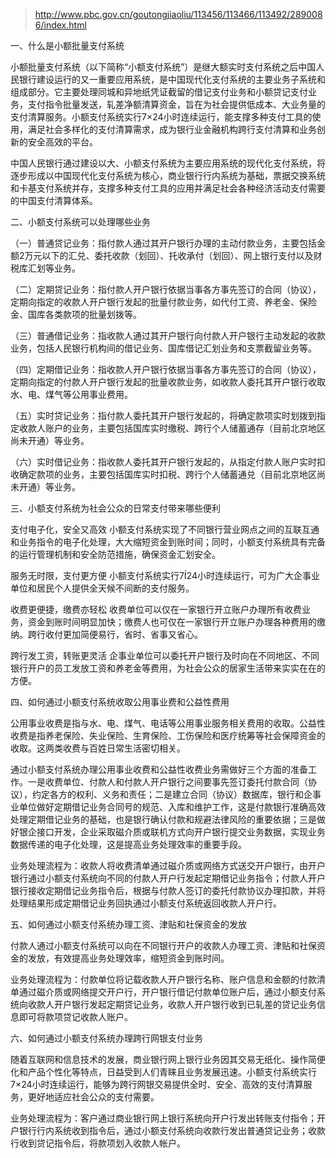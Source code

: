 > http://www.pbc.gov.cn/goutongjiaoliu/113456/113466/113492/2890086/index.html



一、什么是小额批量支付系统

小额批量支付系统（以下简称“小额支付系统”）是继大额实时支付系统之后中国人民银行建设运行的又一重要应用系统，是中国现代化支付系统的主要业务子系统和组成部分。它主要处理同城和异地纸凭证截留的借记支付业务和小额贷记支付业务，支付指令批量发送，轧差净额清算资金，旨在为社会提供低成本、大业务量的支付清算服务。小额支付系统实行7×24小时连续运行，能支撑多种支付工具的使用，满足社会多样化的支付清算需求，成为银行业金融机构跨行支付清算和业务创新的安全高效的平台。

中国人民银行通过建设以大、小额支付系统为主要应用系统的现代化支付系统，将逐步形成以中国现代化支付系统为核心，商业银行行内系统为基础，票据交换系统和卡基支付系统并存，支撑多种支付工具的应用并满足社会各种经济活动支付需要的中国支付清算体系。

二、小额支付系统可以处理哪些业务

（一）普通贷记业务：指付款人通过其开户银行办理的主动付款业务，主要包括金额2万元以下的汇兑、委托收款（划回）、托收承付（划回）、网上银行支付以及财税库汇划等业务。

（二）定期贷记业务：指付款人开户银行依据当事各方事先签订的合同（协议），定期向指定的收款人开户银行发起的批量付款业务，如代付工资、养老金、保险金、国库各类款项的批量划拨等。

（三）普通借记业务：指收款人通过其开户银行向付款人开户银行主动发起的收款业务，包括人民银行机构间的借记业务、国库借记汇划业务和支票截留业务等。

（四）定期借记业务：指收款人开户银行依据当事各方事先签订的合同（协议），定期向指定的付款人开户银行发起的批量收款业务，如收款人委托其开户银行收取水、电、煤气等公用事业费用。

（五）实时贷记业务：指付款人委托其开户银行发起的，将确定款项实时划拨到指定收款人账户的业务，主要包括国库实时缴税、跨行个人储蓄通存（目前北京地区尚未开通）等业务。

（六）实时借记业务：指收款人委托其开户银行发起的，从指定付款人账户实时扣收确定款项的业务，主要包括国库实时扣税、跨行个人储蓄通兑（目前北京地区尚未开通）等业务。

三、小额支付系统为社会公众的日常支付带来哪些便利

支付电子化，安全又高效  小额支付系统实现了不同银行营业网点之间的互联互通和业务指令的电子化处理，大大缩短资金到账时间；同时，小额支付系统具有完备的运行管理机制和安全防范措施，确保资金汇划安全。

 服务无时限，支付更方便 小额支付系统实行7Í24小时连续运行，可为广大企事业单位和居民个人提供全天候不间断的支付服务。

收费更便捷，缴费亦轻松  收费单位可以仅在一家银行开立账户办理所有收费业务，资金到账时间明显加快；缴费人也可仅在一家银行开立账户办理各种费用的缴纳。跨行收付更加简便易行，省时、省事又省心。

跨行发工资，转账更灵活  企事业单位可以委托开户银行及时向在不同地区、不同银行开户的员工发放工资和养老金等费用，为社会公众的居家生活带来实实在在的方便。

四、如何通过小额支付系统收取公用事业费和公益性费用

公用事业收费是指与水、电、煤气、电话等公用事业服务相关费用的收取。公益性收费是指养老保险、失业保险、生育保险、工伤保险和医疗统筹等社会保障资金的收取。这两类收费与百姓日常生活密切相关。

通过小额支付系统办理公用事业收费和公益性收费业务需做好三个方面的准备工作。一是收费单位、付款人和付款人开户银行之间要事先签订委托付款合同（协议），约定各方的权利、义务和责任；二是建立合同（协议）数据库，银行和企事业单位做好定期借记业务合同号的规范、入库和维护工作，这是付款银行准确高效处理定期借记业务的基础，也是银行确认付款和规避法律风险的重要依据；三是做好银企接口开发，企业采取磁介质或联机方式向开户银行提交业务数据，实现业务数据传递的电子化处理，这是提高业务处理效率的重要手段。

业务处理流程为：收款人将收费清单通过磁介质或网络方式送交开户银行，由开户银行通过小额支付系统向不同的付款人开户行发起定期借记业务指令；付款人开户银行接收定期借记业务指令后，根据与付款人签订的委托付款协议办理扣款，并将处理结果形成定期借记业务回执通过小额支付系统返回收款人开户行。

五、如何通过小额支付系统办理工资、津贴和社保资金的发放

付款人通过小额支付系统可以向在不同银行开户的收款人办理工资、津贴和社保资金的发放，有效提高业务处理效率，缩短资金到账时间。

 业务处理流程为：付款单位将记载收款人开户银行名称、账户信息和金额的付款清单通过磁介质或网络提交开户行，开户银行借记付款单位账户后，通过小额支付系统向收款人开户银行发起定期贷记业务，收款人开户银行收到已轧差的贷记业务信息即可将款项贷记收款人账户。

六、如何通过小额支付系统办理跨行网银支付业务

随着互联网和信息技术的发展，商业银行网上银行业务因其交易无纸化、操作简便化和产品个性化等特点，日益受到人们青睐且业务发展迅速。小额支付系统实行7×24小时连续运行，能够为跨行网银交易提供全时、安全、高效的支付清算服务，更好地适应社会公众的支付需要。

业务处理流程为：客户通过商业银行网上银行系统向开户行发出转账支付指令；开户银行行内系统收到指令后，通过小额支付系统向收款行发出普通贷记业务；收款行收到贷记指令后，将款项划入收款人帐户。